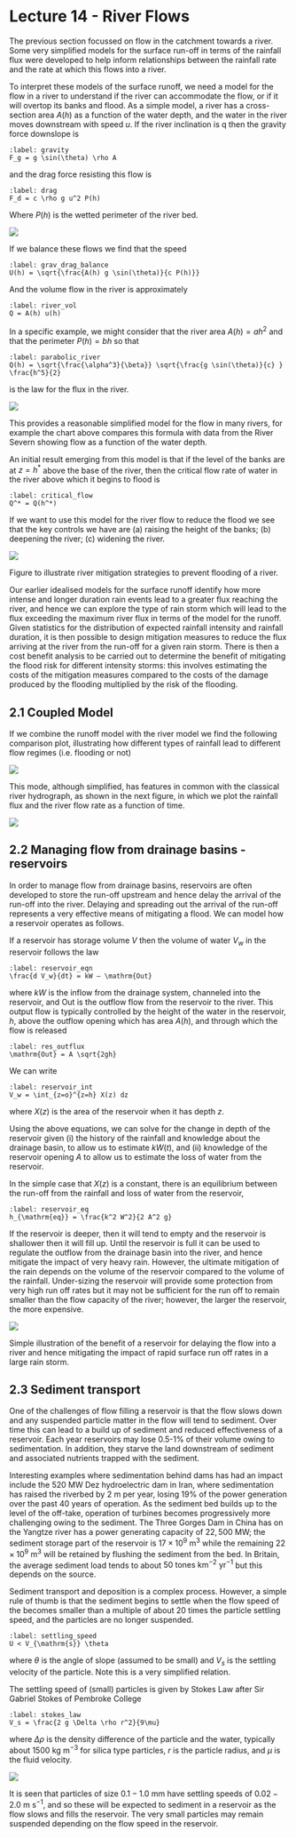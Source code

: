 # Lecture 14 - River Flows

The previous section focussed on flow in the catchment towards a river.
Some very simplified models for the surface run-off in terms of the rainfall flux were developed to help inform relationships between the rainfall rate and the rate at which this flows into a river.

To interpret these models of the surface runoff, we need a model for the flow in a river to understand if the river can accommodate the flow, or if it will overtop its banks and flood.
As a simple model, a river has a cross-section area $A(h)$ as a function of the water depth, and the water in the river moves downstream with speed $u$.
If the river inclination is q then the gravity force downslope is

```{math}
:label: gravity
F_g = g \sin(\theta) \rho A
```

and the drag force resisting this flow is

```{math}
:label: drag
F_d = c \rho g u^2 P(h)
```

Where $P(h)$ is the wetted perimeter of the river bed.

![](figures/figure1.png)

If we balance these flows we find that the speed

```{math}
:label: grav_drag_balance
U(h) = \sqrt{\frac{A(h) g \sin(\theta)}{c P(h)}}
```

And the volume flow in the river is approximately

```{math}
:label: river_vol
Q = A(h) u(h)
```

In a specific example, we might consider that the river area $A(h) = a h^2$ and that the perimeter $P(h) = b h$ so that

```{math}
:label: parabolic_river
Q(h) = \sqrt{\frac{\alpha^3}{\beta}} \sqrt{\frac{g \sin(\theta)}{c} } \frac{h^5}{2}
```

is the law for the flux in the river.

![](figures/figure2.png)

This provides a reasonable simplified model for the flow in many rivers, for example the chart above compares this formula with data from the River Severn showing flow as a function of the water depth.

An initial result emerging from this model is that if the level of the banks are at $z = h^*$ above the base of the river, then the critical flow rate of water in the river above which it begins to flood is

```{math}
:label: critical_flow
Q^* = Q(h^*)
```

If we want to use this model for the river flow to reduce the flood we see that the key controls we have are (a) raising the height of the banks; (b) deepening the river; (c) widening the river.

![](figures/figure3.png)

Figure to illustrate river mitigation strategies to prevent flooding of a river.

Our earlier idealised models for the surface runoff identify how more intense and longer duration rain events lead to a greater flux reaching the river, and hence we can explore the type of rain storm which will lead to the flux exceeding the maximum river flux in terms of the model for the runoff.
Given statistics for the distribution of expected rainfall intensity and rainfall duration, it is then possible to design mitigation measures to reduce the flux arriving at the river from the run-off for a given rain storm.
There is then a cost benefit analysis to be carried out to determine the benefit of mitigating the flood risk for different intensity storms: this involves estimating the costs of the mitigation measures compared to the costs of the damage produced by the flooding multiplied by the risk of the flooding.

## 2.1 Coupled Model

If we combine the runoff model with the river model we find the following comparison plot, illustrating how different types of rainfall lead to different flow regimes (i.e. flooding or not)

![](figures/figure4.png)

This mode, although simplified, has features in common with the classical river hydrograph, as shown in the next figure, in which we plot the rainfall flux and the river flow rate as a function of time.

![](figures/figure5.png)

## 2.2 Managing flow from drainage basins - reservoirs

In order to manage flow from drainage basins, reservoirs are often developed to store the run-off upstream and hence delay the arrival of the run-off into the river.
Delaying and spreading out the arrival of the run-off represents a very effective means of mitigating a flood.
We can model how a reservoir operates as follows.

If a reservoir has storage volume $V$ then the volume of water $V_w$ in the reservoir follows the law

```{math}
:label: reservoir_eqn
\frac{d V_w}{dt} = kW – \mathrm{Out}
```

where $kW$ is the inflow from the drainage system, channeled into the reservoir, and $\mathrm{Out}$ is the outflow flow from the reservoir to the river.
This output flow is typically controlled by the height of the water in the reservoir, $h$, above the outflow opening which has area $A(h)$, and through which the flow is released

```{math}
:label: res_outflux
\mathrm{Out} = A \sqrt{2gh}
```

We can write

```{math}
:label: reservoir_int
V_w = \int_{z=o}^{z=h} X(z) dz
```

where $X(z)$ is the area of the reservoir when it has depth $z$.

Using the above equations, we can solve for the change in depth of the reservoir given (i) the history of the rainfall and knowledge about the drainage basin, to allow us to estimate $kW(t)$, and (ii) knowledge of the reservoir opening $A$ to allow us to estimate the loss of water from the reservoir.

In the simple case that $X(z)$ is a constant, there is an equilibrium between the run-off from the rainfall and loss of water from the reservoir,

```{math}
:label: reservoir_eq
h_{\mathrm{eq}} = \frac{k^2 W^2}{2 A^2 g}
```

If the reservoir is deeper, then it will tend to empty and the reservoir is shallower then it will fill up.
Until the reservoir is full it can be used to regulate the outflow from the drainage basin into the river, and hence mitigate the impact of very heavy rain.
However, the ultimate mitigation of the rain depends on the volume of the reservoir compared to the volume of the rainfall.
Under-sizing the reservoir will provide some protection from very high run off rates but it may not be sufficient for the run off to remain smaller than the flow capacity of the river; however, the larger the reservoir, the more expensive.

![](figures/figure6.png)

Simple illustration of the benefit of a reservoir for delaying the flow into a river and hence mitigating the impact of rapid surface run off rates in a large rain storm.

## 2.3 Sediment transport

One of the challenges of flow filling a reservoir is that the flow slows down and any suspended particle matter in the flow will tend to sediment.
Over time this can lead to a build up of sediment and reduced effectiveness of a reservoir.
Each year reservoirs may lose 0.5-1% of their volume owing to sedimentation.
In addition, they starve the land downstream of sediment and associated nutrients trapped with the sediment.

Interesting examples where sedimentation behind dams has had an impact include the $520 \ \mathrm{MW}$ Dez hydroelectric dam in Iran, where sedimentation has raised the riverbed by $2 \ \mathrm{m}$ per year, losing 19% of the power generation over the past 40 years of operation.
As the sediment bed builds up to the level of the off-take, operation of turbines becomes progressively more challenging owing to the sediment.
The Three Gorges Dam in China has on the Yangtze river has a power generating capacity of $22,500 \ \mathrm{MW}$; the sediment storage part of the reservoir is $17 \times 10^9 \ \mathrm{m}^3$ while the remaining $22 \times 10^9 \ \mathrm{m}^3$ will be retained by flushing the sediment from the bed.
In Britain, the average sediment load tends to about $50 \ \mathrm{tones \ km^{-2} \ yr^{-1}}$ but this depends on the source.

Sediment transport and deposition is a complex process.
However, a simple rule of thumb is that the sediment begins to settle when the flow speed of the becomes smaller than a multiple of about 20 times the particle settling speed, and the particles are no longer suspended.

```{math}
:label: settling_speed
U < V_{\mathrm{s}} \theta
```

where $\theta$ is the angle of slope (assumed to be small) and $V_s$ is the settling velocity of the particle.
Note this is a very simplified relation.

The settling speed of (small) particles is given by Stokes Law after Sir Gabriel Stokes of Pembroke College

```{math}
:label: stokes_law
V_s = \frac{2 g \Delta \rho r^2}{9\mu} 
```

where $\Delta \rho$ is the density difference of the particle and the water, typically about $1500 \ \mathrm{kg \ m^{-3}}$ for silica type particles, $r$ is the particle radius, and $\mu$ is the fluid velocity.

![](figures/figure7.png)

It is seen that particles of size $0.1-1.0 \ \mathrm{mm}$ have settling speeds of $0.02-2.0 \ \mathrm{m \ s^{-1}}$, and so these will be expected to sediment in a reservoir as the flow slows and fills the reservoir.
The very small particles may remain suspended depending on the flow speed in the reservoir.
